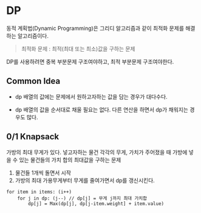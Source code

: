# DP

동적 계획법(Dynamic Programming)은 그리디 알고리즘과 같이 최적화 문제를 해결하는 알고리즘이다.

> 최적화 문제 : 최적(최대 또는 최소)값을 구하는 문제

DP를 사용하려면 중복 부분문제 구조여야하고, 최적 부분문제 구조여야한다.



## Common Idea

- dp 배열의 값에는 문제에서 원하고자하는 값을 담는 경우가 대다수다.

- dp 배열의 값을 순서대로 채울 필요는 없다. 다른 연산을 하면서 dp가 채워지는 경우도 많다.



## 0/1 Knapsack

가방의 최대 무게가 있다. 넣고자하는 물건 각각의 무게, 가치가 주어졌을 때 가방에 넣을 수 있는 물건들의 가치 합의 최대값을 구하는 문제

1. 물건들 1개씩 돌면서 시작
2. 가방의 최대 가용무게부터 무게를 줄여가면서 dp를 갱신시킨다.

```
for item in items: (i++)
	for j in dp: (j--) // dp[j] = 무게 j까지 최대 가치합
		dp[j] = Max(dp[j], dp[j-item.weight] + item.value)
```

